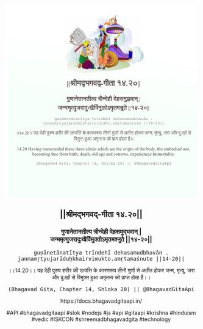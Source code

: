 <img src="../../asset/BG_14_20.png"/>
<center><h2>||श्रीमद्‍भगवद्‍-गीता १४.२०||</h2>
<h3>गुणानेतानतीत्य त्रीन्देही देहसमुद्भवान् |<br/>जन्ममृत्युजरादुःखैर्विमुक्तोऽमृतमश्नुते ||१४-२०||</h3>
<pre>guṇānetānatītya trīndehī dehasamudbhavān .<br/>janmamṛtyujarāduḥkhairvimukto.amṛtamaśnute ||14-20||</pre>
<p>।।14.20।। यह देही पुरुष शरीर की उत्पत्ति के कारणरूप तीनों गुणों से अतीत होकर जन्म, मृत्यु, जरा और दु:खों से विमुक्त हुआ अमृतत्व को प्राप्त होता है।।</p>
<pre>(Bhagavad Gita, Chapter 14, Shloka 20) || @BhagavadGitaApi</pre><p>https://docs.bhagavadgitaapi.in/</p><p>#API #bhagavadgitaapi #slok #nodejs #js #api #gitaapi #krishna #hinduism #vedic #ISKCON #shreemadbhagavadgita #technology</p></center>